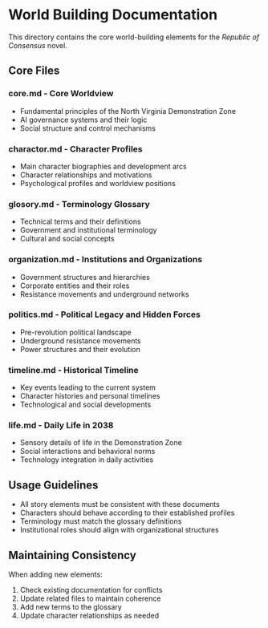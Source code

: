 # World Building Documentation

This directory contains the core world-building elements for the *Republic of Consensus* novel.

## Core Files

### **core.md** - Core Worldview
- Fundamental principles of the North Virginia Demonstration Zone
- AI governance systems and their logic
- Social structure and control mechanisms

### **charactor.md** - Character Profiles
- Main character biographies and development arcs
- Character relationships and motivations
- Psychological profiles and worldview positions

### **glosory.md** - Terminology Glossary
- Technical terms and their definitions
- Government and institutional terminology
- Cultural and social concepts

### **organization.md** - Institutions and Organizations
- Government structures and hierarchies
- Corporate entities and their roles
- Resistance movements and underground networks

### **politics.md** - Political Legacy and Hidden Forces
- Pre-revolution political landscape
- Underground resistance movements
- Power structures and their evolution

### **timeline.md** - Historical Timeline
- Key events leading to the current system
- Character histories and personal timelines
- Technological and social developments

### **life.md** - Daily Life in 2038
- Sensory details of life in the Demonstration Zone
- Social interactions and behavioral norms
- Technology integration in daily activities

## Usage Guidelines

- All story elements must be consistent with these documents
- Characters should behave according to their established profiles
- Terminology must match the glossary definitions
- Institutional roles should align with organizational structures

## Maintaining Consistency

When adding new elements:
1. Check existing documentation for conflicts
2. Update related files to maintain coherence
3. Add new terms to the glossary
4. Update character relationships as needed